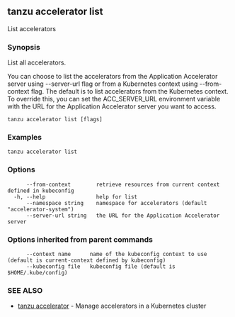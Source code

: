## tanzu accelerator list

List accelerators

### Synopsis

List all accelerators.

You can choose to list the accelerators from the Application Accelerator server using --server-url flag
or from a Kubernetes context using --from-context flag. The default is to list accelerators from the
Kubernetes context. To override this, you can set the ACC_SERVER_URL environment variable with the URL for
the Application Accelerator server you want to access.


```
tanzu accelerator list [flags]
```

### Examples

```
tanzu accelerator list
```

### Options

```
      --from-context        retrieve resources from current context defined in kubeconfig
  -h, --help                help for list
      --namespace string    namespace for accelerators (default "accelerator-system")
      --server-url string   the URL for the Application Accelerator server
```

### Options inherited from parent commands

```
      --context name      name of the kubeconfig context to use (default is current-context defined by kubeconfig)
      --kubeconfig file   kubeconfig file (default is $HOME/.kube/config)
```

### SEE ALSO

* [tanzu accelerator](tanzu_accelerator.md)	 - Manage accelerators in a Kubernetes cluster

